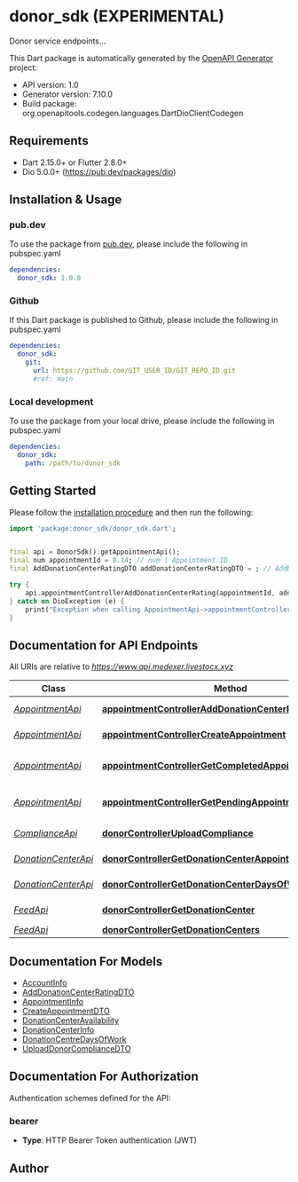 # donor_sdk (EXPERIMENTAL)
Donor service endpoints...

This Dart package is automatically generated by the [OpenAPI Generator](https://openapi-generator.tech) project:

- API version: 1.0
- Generator version: 7.10.0
- Build package: org.openapitools.codegen.languages.DartDioClientCodegen

## Requirements

* Dart 2.15.0+ or Flutter 2.8.0+
* Dio 5.0.0+ (https://pub.dev/packages/dio)

## Installation & Usage

### pub.dev
To use the package from [pub.dev](https://pub.dev), please include the following in pubspec.yaml
```yaml
dependencies:
  donor_sdk: 1.0.0
```

### Github
If this Dart package is published to Github, please include the following in pubspec.yaml
```yaml
dependencies:
  donor_sdk:
    git:
      url: https://github.com/GIT_USER_ID/GIT_REPO_ID.git
      #ref: main
```

### Local development
To use the package from your local drive, please include the following in pubspec.yaml
```yaml
dependencies:
  donor_sdk:
    path: /path/to/donor_sdk
```

## Getting Started

Please follow the [installation procedure](#installation--usage) and then run the following:

```dart
import 'package:donor_sdk/donor_sdk.dart';


final api = DonorSdk().getAppointmentApi();
final num appointmentId = 8.14; // num | Appointment ID
final AddDonationCenterRatingDTO addDonationCenterRatingDTO = ; // AddDonationCenterRatingDTO | 

try {
    api.appointmentControllerAddDonationCenterRating(appointmentId, addDonationCenterRatingDTO);
} catch on DioException (e) {
    print("Exception when calling AppointmentApi->appointmentControllerAddDonationCenterRating: $e\n");
}

```

## Documentation for API Endpoints

All URIs are relative to *https://www.api.medexer.livestocx.xyz*

Class | Method | HTTP request | Description
------------ | ------------- | ------------- | -------------
[*AppointmentApi*](doc/AppointmentApi.md) | [**appointmentControllerAddDonationCenterRating**](doc/AppointmentApi.md#appointmentcontrolleradddonationcenterrating) | **POST** /v1/donor/appointment/add-rating | 
[*AppointmentApi*](doc/AppointmentApi.md) | [**appointmentControllerCreateAppointment**](doc/AppointmentApi.md#appointmentcontrollercreateappointment) | **POST** /v1/donor/appointment/create | 
[*AppointmentApi*](doc/AppointmentApi.md) | [**appointmentControllerGetCompletedAppointments**](doc/AppointmentApi.md#appointmentcontrollergetcompletedappointments) | **GET** /v1/donor/appointment/completed-appointments | 
[*AppointmentApi*](doc/AppointmentApi.md) | [**appointmentControllerGetPendingAppointments**](doc/AppointmentApi.md#appointmentcontrollergetpendingappointments) | **GET** /v1/donor/appointment/pending-appointments | 
[*ComplianceApi*](doc/ComplianceApi.md) | [**donorControllerUploadCompliance**](doc/ComplianceApi.md#donorcontrolleruploadcompliance) | **POST** /v1/donor/upload-compliance | 
[*DonationCenterApi*](doc/DonationCenterApi.md) | [**donorControllerGetDonationCenterAppointmentAvailability**](doc/DonationCenterApi.md#donorcontrollergetdonationcenterappointmentavailability) | **GET** /v1/donor/donation-center/{id}/appointment-availability | 
[*DonationCenterApi*](doc/DonationCenterApi.md) | [**donorControllerGetDonationCenterDaysOfWork**](doc/DonationCenterApi.md#donorcontrollergetdonationcenterdaysofwork) | **GET** /v1/donor/donation-center/{id}/days-of-work | 
[*FeedApi*](doc/FeedApi.md) | [**donorControllerGetDonationCenter**](doc/FeedApi.md#donorcontrollergetdonationcenter) | **GET** /v1/donor/donation-center/{id} | 
[*FeedApi*](doc/FeedApi.md) | [**donorControllerGetDonationCenters**](doc/FeedApi.md#donorcontrollergetdonationcenters) | **GET** /v1/donor/donation-centers | 


## Documentation For Models

 - [AccountInfo](doc/AccountInfo.md)
 - [AddDonationCenterRatingDTO](doc/AddDonationCenterRatingDTO.md)
 - [AppointmentInfo](doc/AppointmentInfo.md)
 - [CreateAppointmentDTO](doc/CreateAppointmentDTO.md)
 - [DonationCenterAvailability](doc/DonationCenterAvailability.md)
 - [DonationCenterInfo](doc/DonationCenterInfo.md)
 - [DonationCentreDaysOfWork](doc/DonationCentreDaysOfWork.md)
 - [UploadDonorComplianceDTO](doc/UploadDonorComplianceDTO.md)


## Documentation For Authorization


Authentication schemes defined for the API:
### bearer

- **Type**: HTTP Bearer Token authentication (JWT)


## Author




